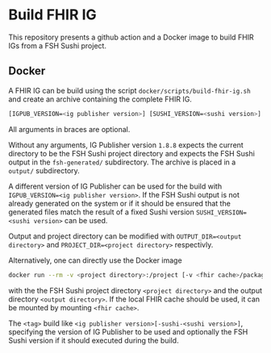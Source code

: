 # Build FHIR IG

This repository presents a github action and a Docker image to build FHIR IGs from a FSH Sushi project.

## Docker

A FHIR IG can be build using the script `docker/scripts/build-fhir-ig.sh` and create an archive containing the complete FHIR IG.

```bash
[IGPUB_VERSION=<ig publisher version>] [SUSHI_VERSION=<sushi version>] [OUTPUT_DIR=<output directory>] [PROJECT_DIR=<project directory>] docker/scripts/build-fhir-ig.sh
```

All arguments in braces are optional.

Without any arguments, IG Publisher version `1.8.8` expects the current directory to be the FSH Sushi project directory and expects the FSH Sushi output in the `fsh-generated/` subdirectory. The archive is placed in a `output/` subdirectory.

A different version of IG Publisher can be used for the build with `IGPUB_VERSION=<ig publisher version>`. If the FSH Sushi output is not already generated on the system or if it should be ensured that the generated files match the result of a fixed Sushi version `SUSHI_VERSION=<sushi version>` can be used.

Output and project directory can be modified with `OUTPUT_DIR=<output directory>` and `PROJECT_DIR=<project directory>` respectivly.

Alternatively, one can directly use the Docker image

```bash
docker run --rm -v <project directory>:/project [-v <fhir cache>/packages:/root/.fhir/packages] -v <output directory>:/output cybernop/build-fhir-ig:<tag>
```

with the the FSH Sushi project directory `<project directory>` and the output directory `<output directory>`. If the local FHIR cache should be used, it can be mounted by mounting `<fhir cache>`.

The `<tag>` build like `<ig publisher version>[-sushi-<sushi version>]`, specifying the version of IG Publisher to be used and optionally the FSH Sushi version if it should executed during the build.
